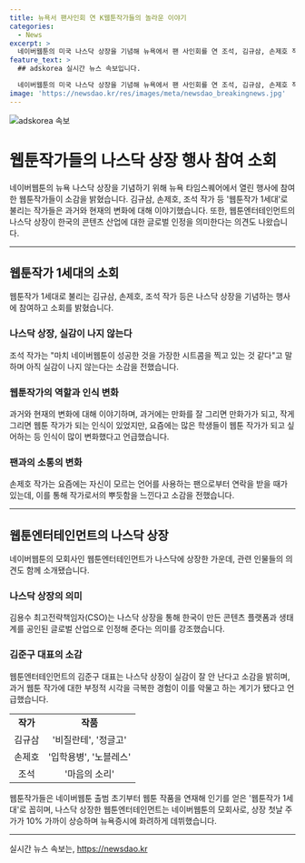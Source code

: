 ```yaml
---
title: 뉴욕서 팬사인회 연 K웹툰작가들의 놀라운 이야기
categories:
  - News
excerpt: >
  네이버웹툰의 미국 나스닥 상장을 기념해 뉴욕에서 팬 사인회를 연 조석, 김규삼, 손제호 작가들이 얼떨떨하다고 말했다. 1세대 웹툰작가로 꼽히는 이들은 웹툰 엔터테인먼트의 뉴욕증시 데뷔에 대한 설렘을 나타내며, 20년전과는 달리 웹툰 작가로의 인식이 크게 변화했다고 언급했다. 김 작가는 네이버 사원이었던 김준구 대표를 만나 자신의 길을 되새기기도 했다. 나스닥 상장은 한국의 콘텐츠 산업을 글로벌로 인정하는 의미가 있다고 강조했다.
feature_text: >
  ## adskorea 실시간 뉴스 속보입니다.

  네이버웹툰의 미국 나스닥 상장을 기념해 뉴욕에서 팬 사인회를 연 조석, 김규삼, 손제호 작가들이 얼떨떨하다고 말했다. 1세대 웹툰작가로 꼽히는 이들은 웹툰 엔터테인먼트의 뉴욕증시 데뷔에 대한 설렘을 나타내며, 20년전과는 달리 웹툰 작가로의 인식이 크게 변화했다고 언급했다. 김 작가는 네이버 사원이었던 김준구 대표를 만나 자신의 길을 되새기기도 했다. 나스닥 상장은 한국의 콘텐츠 산업을 글로벌로 인정하는 의미가 있다고 강조했다.
image: 'https://newsdao.kr/res/images/meta/newsdao_breakingnews.jpg'
---
```


<p><img src="https://newsdao.kr/res/images/meta/newsdao_breakingnews.jpg" alt="adskorea 속보" /></p>

<h1>웹툰작가들의 나스닥 상장 행사 참여 소회</h1>

<p data-ke-size="size16">네이버웹툰의 뉴욕 나스닥 상장을 기념하기 위해 뉴욕 타임스퀘어에서 열린 행사에 참여한 웹툰작가들이 소감을 밝혔습니다. 김규삼, 손제호, 조석 작가 등 '웹툰작가 1세대'로 불리는 작가들은 과거와 현재의 변화에 대해 이야기했습니다. 또한, 웹툰엔터테인먼트의 나스닥 상장이 한국의 콘텐츠 산업에 대한 글로벌 인정을 의미한다는 의견도 나왔습니다.</p>

<hr>

<h2 data-ke-size="size26">웹툰작가 1세대의 소회</h2>

<p data-ke-size="size16">웹툰작가 1세대로 불리는 김규삼, 손제호, 조석 작가 등은 나스닥 상장을 기념하는 행사에 참여하고 소회를 밝혔습니다.</p>

<h3>나스닥 상장, 실감이 나지 않는다</h3>

<p data-ke-size="size16">조석 작가는 "마치 네이버웹툰이 성공한 것을 가장한 시트콤을 찍고 있는 것 같다"고 말하며 아직 실감이 나지 않는다는 소감을 전했습니다.</p>

<h3>웹툰작가의 역할과 인식 변화</h3>

<p data-ke-size="size16">과거와 현재의 변화에 대해 이야기하며, 과거에는 만화를 잘 그리면 만화가가 되고, 작게 그리면 웹툰 작가가 되는 인식이 있었지만, 요즘에는 많은 학생들이 웹툰 작가가 되고 싶어하는 등 인식이 많이 변화했다고 언급했습니다.</p>

<h3>팬과의 소통의 변화</h3>

<p data-ke-size="size16">손제호 작가는 요즘에는 자신이 모르는 언어를 사용하는 팬으로부터 연락을 받을 때가 있는데, 이를 통해 작가로서의 뿌듯함을 느낀다고 소감을 전했습니다.</p>

<hr>

<h2 data-ke-size="size26">웹툰엔터테인먼트의 나스닥 상장</h2>

<p data-ke-size="size16">네이버웹툰의 모회사인 웹툰엔터테인먼트가 나스닥에 상장한 가운데, 관련 인물들의 의견도 함께 소개됐습니다.</p>

<h3>나스닥 상장의 의미</h3>

<p data-ke-size="size16">김용수 최고전략책임자(CSO)는 나스닥 상장을 통해 한국이 만든 콘텐츠 플랫폼과 생태계를 공인된 글로벌 산업으로 인정해 준다는 의미를 강조했습니다.</p>

<h3>김준구 대표의 소감</h3>

<p data-ke-size="size16">웹툰엔터테인먼트의 김준구 대표는 나스닥 상장이 실감이 잘 안 난다고 소감을 밝히며, 과거 웹툰 작가에 대한 부정적 시각을 극복한 경험이 이를 악물고 하는 계기가 됐다고 언급했습니다.</p>

<table>
  <tr>
    <td style="text-align: center; height: 17px;"><b>작가</b></td>
    <td style="text-align: center; height: 17px;"><b>작품</b></td>
  </tr>
  <tr>
    <td style="text-align: center; height: 17px;">김규삼</td>
    <td style="text-align: center; height: 17px;">'비질란테', '정글고'</td>
  </tr>
  <tr>
    <td style="text-align: center; height: 17px;">손제호</td>
    <td style="text-align: center; height: 17px;">'입학용병', '노블레스'</td>
  </tr>
  <tr>
    <td style="text-align: center; height: 17px;">조석</td>
    <td style="text-align: center; height: 17px;">'마음의 소리'</td>
  </tr>
</table>

<p data-ke-size="size16">웹툰작가들은 네이버웹툰 출범 초기부터 웹툰 작품을 연재해 인기를 얻은 '웹툰작가 1세대'로 꼽히며, 나스닥 상장한 웹툰엔터테인먼트는 네이버웹툰의 모회사로, 상장 첫날 주가가 10% 가까이 상승하며 뉴욕증시에 화려하게 데뷔했습니다.</p>

<hr>

<p data-ke-size="size16"></p>
실시간 뉴스 속보는, <a href="https://newsdao.kr" rel="dofollow">https://newsdao.kr</a>



